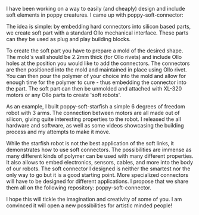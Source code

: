 
I have been working on a way to easily (and cheaply) design and include soft elements in poppy creatures. I came up with poppy-soft-connector:


The idea is simple: by embedding hard connectors into silicon based parts, we create soft part with a standard Ollo mechanical interface. These parts can they be used as plug and play building blocks.

To create the soft part you have to prepare a mold of the desired shape. The mold's wall should be 2.2mm thick (for Ollo rivets) and include Ollo holes at the position you would like to add the connectors. The connectors are then positioned into the mold and maintained in place using Ollo rivet. You can then pour the polymer of your choice into the mold and allow for enough time for the polymer to cure - thus embedding the connector into the part. The soft part can then be unmolded and attached with XL-320 motors or any Ollo parts to create 'soft robots'.

As an example, I built poppy-soft-starfish a simple 6 degrees of freedom robot with 3 arms. The connection between motors are all made out of silicon, giving quite interesting properties to the robot. I released the all hardware and software, as well as some videos showcasing the building process and my attempts to make it move.

While the starfish robot is not the best application of the soft links, it demonstrates how to use soft connectors. The possibilities are immense as many different kinds of polymer can be used with many different properties. It also allows to embed electronics, sensors, cables, and more into the body of our robots. The soft connector I designed is neither the smartest nor the only way to go but it is a good starting point. More specialized connectors will have to be designed for different applications. I propose that we share them all on the following repository: poppy-soft-connector.

I hope this will tickle the imagination and creativity of some of you. I am convinced it will open a new possibilities for artistic minded people!
